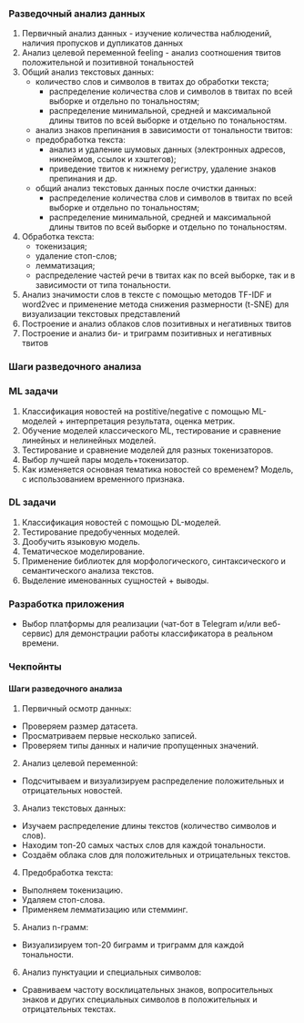 ### Разведочный анализ данных
1. Первичный анализ данных - изучение количества наблюдений, наличия пропусков и дупликатов данных
2. Анализ целевой переменной feeling - анализ соотношения твитов положительной и позитивной тональностей
3. Общий анализ текстовых данных:
   * количество слов и символов в твитах до обработки текста;
     * распределение количества слов и символов в твитах по всей выборке и отдельно по тональностям;
     * распределение минимальной, средней и максимальной длины твитов по всей выборке и отдельно по тональностям.
   * анализ знаков препинания в зависимости от тональности твитов:
   * предобработка текста:
     * анализ и удаление шумовых данных (электронных адресов, никнеймов, ссылок и хэштегов);
     * приведение твитов к нижнему регистру, удаление знаков препинания и др.
   * общий анализ текстовых данных после очистки данных:
     * распределение количества слов и символов в твитах по всей выборке и отдельно по тональностям;
     * распределение минимальной, средней и максимальной длины твитов по всей выборке и отдельно по тональностям.
4. Обработка текста:
   * токенизация;
   * удаление стоп-слов;
   * лемматизация;
   * распределение частей речи в твитах как по всей выборке, так и в зависимости от типа тональности.
5. Анализ значимости слов в тексте с помощью методов TF-IDF и word2vec и применение метода снижения размерности (t-SNE) для визуализации текстовых представлений
6. Построение и анализ облаков слов позитивных и негативных твитов
7. Построение и анализ би- и триграмм позитивных и негативных твитов

### Шаги разведочного анализа




### ML задачи
1. Классификация новостей на postitive/negative с помощью ML-моделей + интерпретация результата, оценка метрик.
2. Обучение моделей классического ML, тестирование и сравнение линейных и нелинейных моделей.
3. Тестирование и сравнение моделей для разных токенизаторов.
4. Выбор лучшей пары модель+токенизатор.
5. Как изменяется основная тематика новостей со временем? Модель, с использованием временного признака.

### DL задачи
1. Классификация новостей с помощью DL-моделей.
2. Тестирование предобученных моделей.
3. Дообучить языковую модель. 
4. Тематическое моделирование.
5. Применение библиотек для морфологического, синтаксического и семантического анализа текстов.
6. Выделение именованных сущностей + выводы.

### Разработка приложения
- Выбор платформы для реализации (чат-бот в Telegram и/или веб-сервис) для демонстрации работы классификатора в реальном времени.

### Чекпойнты
#### Шаги разведочного анализа
1. Первичный осмотр данных:
- Проверяем размер датасета.
- Просматриваем первые несколько записей.
- Проверяем типы данных и наличие пропущенных значений.
2. Анализ целевой переменной:
- Подсчитываем и визуализируем распределение положительных и отрицательных новостей.
3. Анализ текстовых данных:
- Изучаем распределение длины текстов (количество символов и слов).
- Находим топ-20 самых частых слов для каждой тональности.
- Создаём облака слов для положительных и отрицательных текстов.
4. Предобработка текста:
- Выполняем токенизацию.
- Удаляем стоп-слова.
- Применяем лемматизацию или стемминг.
5. Анализ n-грамм:
- Визуализируем топ-20 биграмм и триграмм для каждой тональности.
6. Анализ пунктуации и специальных символов:
- Сравниваем частоту восклицательных знаков, вопросительных знаков и других специальных символов в положительных и отрицательных текстах.
